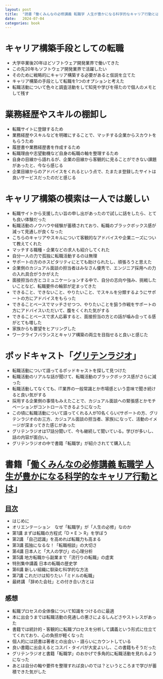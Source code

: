 ```yaml
---
layout: post
title:  "読書「働くみんなの必修講義 転職学 人生が豊かになる科学的なキャリア行動とは」"
date:   2024-07-04
categories: book
---
```


# キャリア構築手段としての転職

- 大学卒業後20年ほどソフトウェア開発業界で働いてきた
- この先20年もソフトウェア開発業界で活躍したい
- そのために戦略的にキャリア構築する必要があると仮説を立てた
- キャリア構築の手段として転職を1つのオプションと考えた
- 転職活動について色々と調査活動をして知見や学びを得たので個人のメモとして残す

# 業務経歴やスキルの棚卸し

- 転職サイトに登録するため
- 業務経歴やスキルなどを明確にすることで、マッチする企業からスカウトをもらうため
- 履歴書や業務経歴書を作成するため
- 転職理由や志望動機など自身の転職の軸を整理するため
- 自身の目線から語れるが、企業の目線から客観的に見ることができない課題があったと、今なら感じる
- 企業目線からのアドバイスをくれるという点で、たまたま登録したサイトは良いサービスだったのだと感じる

# キャリア構築の模索は一人では厳しい

- 転職サイトから支援したい旨の申し出があったので試しに話をしたら、とても良い体験だった
- 転職活動のノウハウや経験が蓄積されており、転職のブラックボックス感が減って見通しが良くなった
- こちらのキャリアやスキルについて客観的なアドバイスや企業ニーズについて教えてくれた
- マッチする職種・企業などの求人も紹介してくれた
- 自分一人の力で孤独に転職活動するのは無理
- サポートの方のホスピタリティにとても助けられたし、頑張ろうと思えた
- 企業側のカジュアル面談の担当者はみなさん優秀で、エンジニア採用への力の入れ具合がうかがえた
- 面接担当の方とコミュニケーションする中で、自分の志向や強み、挑戦したいことなど、転職要件の輪郭が定まってきた
- できること、できないこと、やりたいこと、でスキルを分類するようにサポートの方にアドバイスをもらった
- できることベースでマッチさせつつ、やりたいことを狙う作戦をサポートの方にアドバイスいただいて、腹をくくれた気がする
- できることベースで求人応募すると、面接担当の方との話が噛み合ってる感がとても増した
- 家族からも要望をヒアリングした
- ワークライフバランスとキャリア構築の両立を目指せると良いと感じた

# ポッドキャスト「[グリテンラジオ]((https://www.green-japan.com/contents/guriten_radio))」

- 転職活動について語ってるポッドキャストを探して見つけた
- 転職活動のリアルな話が聞けて、転職活動のブラックボックス感がさらに減った
- 転職活動してなくても、IT業界の一般常識とか市場感という意味で聞き続けると良い気がする
- 採用する企業側の事情もみえたことで、カジュアル面談への緊張感とかモチベーションがコントロールできるようになった
- この頃に転職活動について語ってくれる人が10名くらい(サポートの方、グリテンラジオのお三方、カジュアル面談の担当者、家族)になって、活動のイメージが深まってきた感じがあった
- グリテンラジオは17話分聞いて、今も継続して聞いている。学びが多いし、話の内容が面白い。
- グリテンラジオの中で書籍「転職学」が紹介されてて購入した

# 書籍「[働くみんなの必修講義 転職学 人生が豊かになる科学的なキャリア行動とは](https://amzn.to/4cntbpR)」

## [目次](https://rc.persol-group.co.jp/thinktank/books/20210401.html)

- はじめに
- オリエンテーション　なぜ「転職学」が「人生の必修」なのか
- 第1講 まずは転職の方程式「D × E ＞ R」を学ぼう
- 第2講 「自己認識」を高めれば転職力も高まる
- 第3講 孤独になるな！「転職相談」の大切さ
- 第4講 日本人と「大人の学び」の心理分析
- 第5講 地方転職から副業まで「流行りの転職」の虚実
- 特別集中講義 日本の転職の歴史学
- 第6講 新しい組織に馴染む科学的な方法
- 第7講 これだけは知りたい「ミドルの転職」
- 最終講 「辞めた会社」との付き合い方とは

## 感想

- 転職プロセスの全体像について知識をつけるのに最適
- 本に出会うまでは転職活動の見通しの悪さによるしんどさやストレスがあった
- 書籍では統計的・客観的に転職プロセスを分析して講義という形式に仕立ててくれており、心の負担が軽くなった
- 個人的には読書は著者との出会い・語らいにカウントしている
- 良い書籍に出会えるとコスパ・タイパが大変よいし、この書籍もそうだった
- グリテンラジオと書籍「転職学」のおかげで多角的に転職活動を見れるようになった
- あとは自分の軸や要件を整理すれば良いのでは？というところまで学びが蓄積できた気がした

